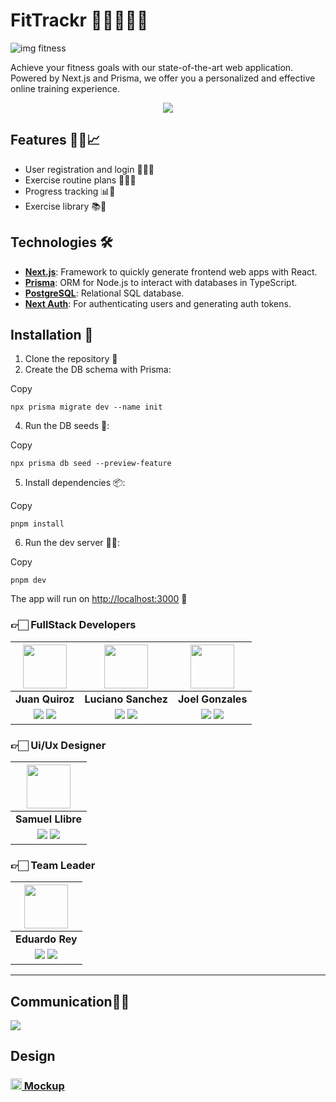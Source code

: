   
# FitTrackr 💪🏋️‍♀️🏋️‍♂️
![img fitness](https://lh3.googleusercontent.com/u/0/drive-viewer/AFGJ81oV218iHBp07VqgmCwyjB6mVUXeWlH9itU63fspKlr-Lf21I6DBO9AHrsLUgTU23lNMopN1B0aZgYD74H3KFUgC8TcU=w1360-h663)

Achieve your fitness goals with our state-of-the-art web application. Powered by Next.js and Prisma, we offer you a personalized and effective online training experience.


<p  align="center" ><a href="https://www.youtube.com/watch?v=sMroXW4a_1s" target="_blank" rel="noopener noreferrer"> <img src="https://img.shields.io/badge/Video Preview%20-%23FF0000.svg?&style=for-the-badge&logo=YouTube&logoColor=white"/></a></p>






## Features 🏃‍♀️📈
- User registration and login 🙋‍♀️🔐
- Exercise routine plans 📅🏋️‍♀️
- Progress tracking 📊👀
- Exercise library 📚💪

## Technologies 🛠️
-   **[Next.js](https://nextjs.org/)**: Framework to quickly generate frontend web apps with React.
-   **[Prisma](https://www.prisma.io/)**: ORM for Node.js to interact with databases in TypeScript.
-   **[PostgreSQL](https://www.postgresql.org/)**: Relational SQL database.
-   **[Next Auth](https://next-auth.js.org/)**: For authenticating users and generating auth tokens.

## Installation 🚀
1. Clone the repository 📂
2. Create the DB schema with Prisma:

Copy

```
npx prisma migrate dev --name init
```

4. Run the DB seeds 🌱:

Copy

```
npx prisma db seed --preview-feature
```

5. Install dependencies 📦:

Copy

```
pnpm install  
```

6. Run the dev server 🏃‍♀️:

Copy

```
pnpm dev
```

The app will run on [http://localhost:3000](http://localhost:3000/) 🚀

### 👉🏻 FullStack Developers

| <img src="https://avatars.githubusercontent.com/u/54697159?v=4" width=70>| <img src="https://avatars.githubusercontent.com/u/87460125?v=4" width=70>| <img src="https://avatars.githubusercontent.com/u/92900908?v=4" width=70>|  
|:-:|:-:|:-:|
| **Juan Quiroz**| **Luciano Sanchez**| **Joel Gonzales**   
| <a href="https://github.com/JuanQuiro"><img src="https://img.shields.io/badge/github-%23121011.svg?&style=for-the-badge&logo=github&logoColor=white"/></a> <a href="https://www.linkedin.com/in/dreyz/"><img src="https://img.shields.io/badge/linkedin%20-%230077B5.svg?&style=for-the-badge&logo=linkedin&logoColor=white"/></a> | <a href="https://github.com/lucianojsanchez"><img src="https://img.shields.io/badge/github-%23121011.svg?&style=for-the-badge&logo=github&logoColor=white"/></a> <a href="https://www.linkedin.com/in/lucianojsanchez/"><img src="https://img.shields.io/badge/linkedin%20-%230077B5.svg?&style=for-the-badge&logo=linkedin&logoColor=white"/></a> | <a href="https://github.com/Joe1797"><img src="https://img.shields.io/badge/github-%23121011.svg?&style=for-the-badge&logo=github&logoColor=white"/></a> <a href="https://www.linkedin.com/in/joel-fabrizio-gonzales-diaz-6ab9ba123/"><img src="https://img.shields.io/badge/linkedin%20-%230077B5.svg?&style=for-the-badge&logo=linkedin&logoColor=white"/></a> 

### 👉🏻 Ui/Ux Designer

| <img src="https://avatars.githubusercontent.com/u/14036522?v=4" width=70>| 
|:-:|
| **Samuel Llibre** | 
| <a href="https://github.com/Zyruks"><img src="https://img.shields.io/badge/github-%23121011.svg?&style=for-the-badge&logo=github&logoColor=white"/></a> <a href="https://www.linkedin.com/in/zyruks/"><img src="https://img.shields.io/badge/linkedin%20-%230077B5.svg?&style=for-the-badge&logo=linkedin&logoColor=white"/></a> 

### 👉🏻 Team Leader

| <img src="https://avatars.githubusercontent.com/u/116537445?v=4" width=70>| 
|:-:|
| **Eduardo Rey** | 
| <a href="https://github.com/Reykripto"><img src="https://img.shields.io/badge/github-%23121011.svg?&style=for-the-badge&logo=github&logoColor=white"/></a> <a href="https://www.linkedin.com/in/eduardo-r-814908256/"><img src="https://img.shields.io/badge/linkedin%20-%230077B5.svg?&style=for-the-badge&logo=linkedin&logoColor=white"/></a> 



<hr/>

## Communication🙋‍♀️

[![](https://img.shields.io/badge/Discord-5865F2?style=for-the-badge&logo=Discord&logoColor=fff)](https://discord.gg/bMuAZZzH)

## Design

### <a href="https://www.figma.com/file/V9OPDO3qlYUxv9FxGXJp0C/WorkOut-logger?type=design&node-id=0-1&t=Somlzwku9NdYECWP-0"><img height="18px" src="https://img.icons8.com/color/344/figma--v1.png"/> Mockup</a>
